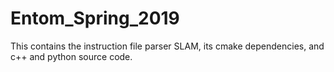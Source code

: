 # Entom_Spring_2019

This contains the instruction file parser SLAM, its cmake dependencies, and c++ and python source code.
